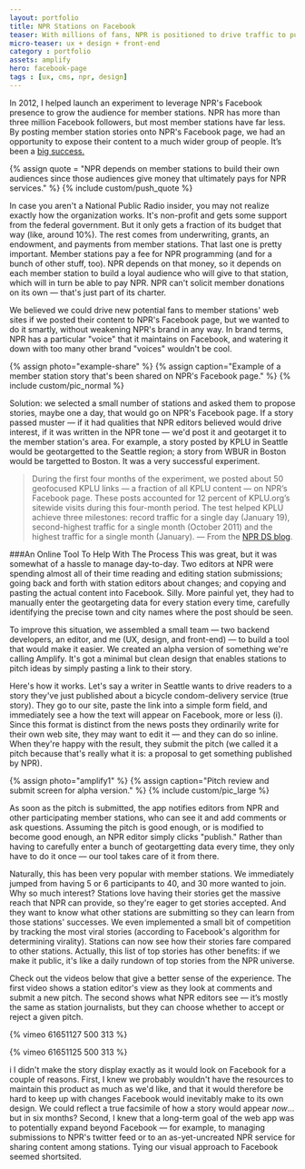 ```yaml
---
layout: portfolio
title: NPR Stations on Facebook
teaser: With millions of fans, NPR is positioned to drive traffic to public radio member stations like no one else.
micro-teaser: ux + design + front-end
category : portfolio
assets: amplify
hero: facebook-page
tags : [ux, cms, npr, design]
---
```


<p class="intro">
  In 2012, I helped launch an experiment to leverage NPR's Facebook presence to grow the audience for member stations. NPR has more than three million Facebook followers, but most member stations have far less. By posting member station stories onto NPR's Facebook page, we had an opportunity to expose their content to a much wider group of people. It’s been a <a href="http://www.niemanlab.org/2012/02/how-npr-drove-traffic-to-a-local-station-by-geotargeting-stories-on-facebook/?hq_e=el&hq_m=2040998&hq_l=1&hq_v=437cc910b2">big success.</a> 
</p>

{% assign quote = "NPR depends on member stations to build their own audiences since those audiences give money that ultimately pays for NPR services." %}
{% include custom/push_quote %}

In case you aren't a National Public Radio insider, you may not realize exactly how the organization works. It's non-profit and gets some support from the federal government. But it only gets a fraction of its budget that way (like, around 10%). The rest comes from underwriting, grants, an endowment, and payments from member stations. That last one is pretty important. Member stations pay a fee for NPR programming (and for a bunch of other stuff, too). NPR depends on that money, so it depends on each member station to build a loyal audience who will give to that station, which will in turn be able to pay NPR. NPR can't solicit member donations on its own — that's just part of its charter.

We believed we could drive new potential fans to member stations' web sites if we posted their content to NPR's Facebook page, but we wanted to do it smartly, without weakening NPR's brand in any way. In brand terms, NPR has a particular "voice" that it maintains on Facebook, and watering it down with too many other brand "voices" wouldn't be cool. 

{% assign photo="example-share" %}
{% assign caption="Example of a member station story that's been shared on NPR's Facebook page." %}
{% include custom/pic_normal %}

Solution: we selected a small number of stations and asked them to propose stories, maybe one a day, that would go on NPR's Facebook page. If a story passed muster — if it had qualities that NPR editors believed would drive interest, if it was written in the NPR tone — we'd post it and geotarget it to the member station's area. For example, a story posted by KPLU in Seattle would be geotargetted to the Seattle region; a story from WBUR in Boston would be targetted to Boston. It was a very successful experiment.

>During the first four months of the experiment, we posted about 50 geofocused KPLU links — a fraction of all KPLU content — on NPR’s Facebook page. These posts accounted for 12 percent of KPLU.org’s sitewide visits during this four-month period. The test helped KPLU achieve three milestones: record traffic for a single day (January 19), second-highest traffic for a single month (October 2011) and the highest traffic for a single month (January). — From the [NPR DS blog](http://digitalservices.npr.org/post/how->were-experimenting-member-station-content-nprs-facebook-page).

###An Online Tool To Help With The Process
This was great, but it was somewhat of a hassle to manage day-to-day. Two editors at NPR were spending almost all of their time reading and editing station submissions; going back and forth with station editors about changes; and copying and pasting the actual content into Facebook. Silly. More painful yet, they had to manually enter the geotargeting data for every station every time, carefully identifying the precise town and city names where the post should be seen. 

To improve this situation, we assembled a small team — two backend developers, an editor, and me (UX, design, and front-end) — to build a tool that would make it easier. We created an alpha version of something we're calling Amplify. It's got a minimal but clean design that enables stations to pitch ideas by simply pasting a link to their story.

Here's how it works. Let's say a writer in Seattle wants to drive readers to a story they've just published about a bicycle condom-delivery service (true story). They go to our site, paste the link into a simple form field, and immediately see a how the text will appear on Facebook, more or less (i). Since this format is distinct from the news posts they ordinarily write for their own web site, they may want to edit it — and they can do so inline. When they're happy with the result, they submit the pitch (we called it a pitch because that's really what it is: a proposal to get something published by NPR). 

{% assign photo="amplify1" %}
{% assign caption="Pitch review and submit screen for alpha version." %}
{% include custom/pic_large %}

As soon as the pitch is submitted, the app notifies editors from NPR and other participating member stations, who can see it and add comments or ask questions. Assuming the pitch is good enough, or is modified to become good enough, an NPR editor simply clicks "publish." Rather than having to carefully enter a bunch of geotargetting data every time, they only have to do it once — our tool takes care of it from there. 

Naturally, this has been very popular with member stations. We immediately jumped from having 5 or 6 participants to 40, and 30 more wanted to join. Why so much interest? Stations love having their stories get the massive reach that NPR can provide, so they're eager to get stories accepted. And they want to know what other stations are submitting so they can learn from those stations' successes. We even implemented a small bit of competition by tracking the most viral stories (according to Facebook's algorithm for determining virality). Stations can now see how their stories fare compared to other stations. Actually, this list of top stories has other benefits: if we make it public, it's like a daily rundown of top stories from the NPR universe. 

Check out the videos below that give a better sense of the experience. The first video shows a station editor's view as they look at comments and submit a new pitch. The second shows what NPR editors see — it’s mostly the same as station journalists, but they can choose whether to accept or reject a given pitch.

{% vimeo 61651127 500 313 %}

{% vimeo 61651125 500 313 %}

<p class="notes">
  <span class="counter">i</span> I didn't make the story display exactly as it would look on Facebook for a couple of reasons. First, I knew we probably wouldn't have the resources to maintain this product as much as we'd like, and that it would therefore be hard to keep up with changes Facebook would inevitably make to its own design. We could reflect a true facsimile of how a story would appear <em>now</em>... but in six months? Second, I knew that a long-term goal of the web app was to potentially expand beyond Facebook — for example, to managing submissions to NPR's twitter feed or to an as-yet-uncreated NPR service for sharing content among stations. Tying our visual approach to Facebook seemed shortsited.
</p>



